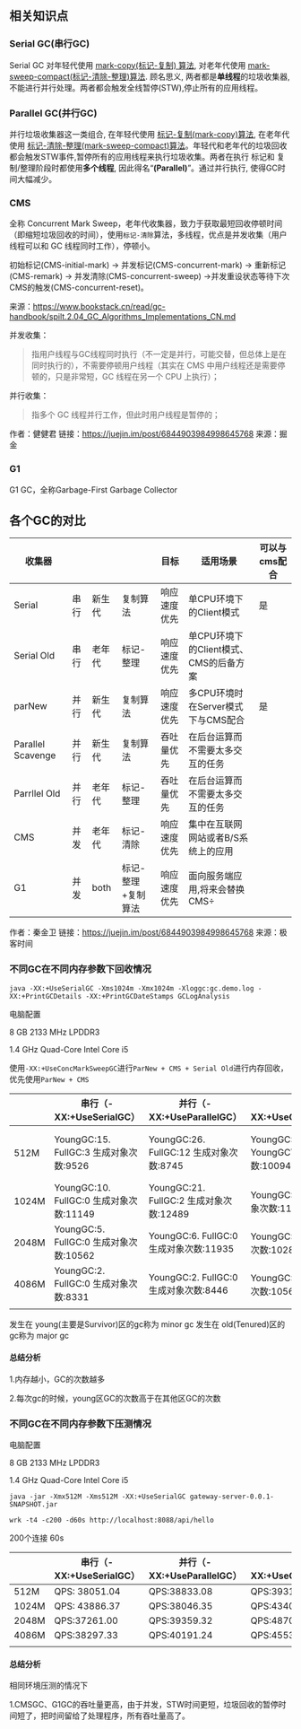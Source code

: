 ## 相关知识点

### Serial GC(串行GC)

Serial GC 对年轻代使用 [mark-copy(标记-复制) 算法](https://plumbr.eu/handbook/garbage-collection-algorithms/removing-unused-objects/copy), 对老年代使用 [mark-sweep-compact(标记-清除-整理)算法](https://plumbr.eu/handbook/garbage-collection-algorithms/removing-unused-objects/compact). 顾名思义, 两者都是**单线程**的垃圾收集器,不能进行并行处理。两者都会触发全线暂停(STW),停止所有的应用线程。

### Parallel GC(并行GC)

并行垃圾收集器这一类组合, 在年轻代使用 [标记-复制(mark-copy)算法](https://plumbr.eu/handbook/garbage-collection-algorithms/removing-unused-objects/copy), 在老年代使用 [标记-清除-整理(mark-sweep-compact)算法](https://plumbr.eu/handbook/garbage-collection-algorithms/removing-unused-objects/compact)。年轻代和老年代的垃圾回收都会触发STW事件,暂停所有的应用线程来执行垃圾收集。两者在执行 标记和 复制/整理阶段时都使用**多个线程**, 因此得名“**(Parallel)**”。通过并行执行, 使得GC时间大幅减少。

### CMS

全称 Concurrent Mark Sweep，老年代收集器，致力于获取最短回收停顿时间（即缩短垃圾回收的时间），使用`标记-清除`算法，多线程，优点是并发收集（用户线程可以和 GC 线程同时工作），停顿小。

初始标记(CMS-initial-mark) -> 并发标记(CMS-concurrent-mark) -> 重新标记(CMS-remark) -> 并发清除(CMS-concurrent-sweep) ->并发重设状态等待下次CMS的触发(CMS-concurrent-reset)。

来源：https://www.bookstack.cn/read/gc-handbook/spilt.2.04_GC_Algorithms_Implementations_CN.md

并发收集：

> 指用户线程与GC线程同时执行（不一定是并行，可能交替，但总体上是在同时执行的），不需要停顿用户线程（其实在 CMS 中用户线程还是需要停顿的，只是非常短，GC 线程在另一个 CPU 上执行）；

并行收集：

> 指多个 GC 线程并行工作，但此时用户线程是暂停的；

作者：健健君
链接：https://juejin.im/post/6844903984998645768
来源：掘金

### G1

G1 GC，全称Garbage-First Garbage Collector

## 各个GC的对比

| 收集器            |      |        |                    | 目标         | 适用场景                               | 可以与cms配合 |
| ----------------- | ---- | ------ | ------------------ | ------------ | -------------------------------------- | ------------- |
| Serial            | 串行 | 新生代 | 复制算法           | 响应速度优先 | 单CPU环境下的Client模式                | 是            |
| Serial Old        | 串行 | 老年代 | 标记-整理          | 响应速度优先 | 单CPU环境下的Client模式、CMS的后备方案 |               |
| parNew            | 并行 | 新生代 | 复制算法           | 响应速度优先 | 多CPU环境时在Server模式下与CMS配合     | 是            |
| Parallel Scavenge | 并行 | 新生代 | 复制算法           | 吞吐量优先   | 在后台运算而不需要太多交互的任务       |               |
| Parrllel Old      | 并行 | 老年代 | 标记-整理          | 吞吐量优先   | 在后台运算而不需要太多交互的任务       |               |
| CMS               | 并发 | 老年代 | 标记-清除          | 响应速度优先 | 集中在互联网网站或者B/S系统上的应用    |               |
| G1                | 并发 | both   | 标记-整理+复制算法 | 响应速度优先 | 面向服务端应用,将来会替换CMS÷          |               |

作者：秦金卫
链接：https://juejin.im/post/6844903984998645768
来源：极客时间



### 不同GC在不同内存参数下回收情况

 `java -XX:+UseSerialGC -Xms1024m -Xmx1024m -Xloggc:gc.demo.log -XX:+PrintGCDetails -XX:+PrintGCDateStamps GCLogAnalysis`

电脑配置

8 GB 2133 MHz LPDDR3

1.4 GHz Quad-Core Intel Core i5

使用`-XX:+UseConcMarkSweepGC`进行`ParNew + CMS + Serial Old`进行内存回收，优先使用`ParNew + CMS`

|       | 串行（-XX:+UseSerialGC）                | 并行（-XX:+UseParallelGC）              | CMS（-XX:+UseConcMarkSweepGC）                  | G1(-XX:+UseG1GC)                          |
| ----- | --------------------------------------- | --------------------------------------- | ----------------------------------------------- | ----------------------------------------- |
| 512M  | YoungGC:15. FullGC:3 生成对象次数:9526  | YoungGC:26. FullGC:12 生成对象次数:8745 | YoungGC:19. YoungGCYoungGC:8 生成对象次数:10094 | YoungGC:70. mixedGC:34 生成对象次数:11387 |
| 1024M | YoungGC:10. FullGC:0 生成对象次数:11149 | YoungGC:21. FullGC:2 生成对象次数:12489 | YoungGC:11. CMSGC:2 生成对象次数:11776          | YoungGC:16. mixedGC:5 生成对象次数:11188  |
| 2048M | YoungGC:5. FullGC:0 生成对象次数:10562  | YoungGC:6. FullGC:0 生成对象次数:11935  | YoungGC:5.CMSGC:0生成对象次数:10284             | YoungGC:8. mixedGC:0 生成对象次数:8033    |
| 4086M | YoungGC:2. FullGC:0 生成对象次数:8331   | YoungGC:2. FullGC:0 生成对象次数:8446   | YoungGC:5.CMSGC:0生成对象次数:10565             | YoungGC:12. mixedGC:0 生成对象次数:12556  |
|       |                                         |                                         |                                                 |                                           |

发生在 young(主要是Survivor)区的gc称为 minor gc				发生在 old(Tenured)区的gc称为 major gc

#### 总结分析

1.内存越小，GC的次数越多

2.每次gc的时候，young区GC的次数高于在其他区GC的次数





### 不同GC在不同内存参数下压测情况

电脑配置

8 GB 2133 MHz LPDDR3

1.4 GHz Quad-Core Intel Core i5

`java -jar -Xmx512M -Xms512M -XX:+UseSerialGC gateway-server-0.0.1-SNAPSHOT.jar`

`wrk -t4 -c200 -d60s http://localhost:8088/api/hello`



200个连接 60s

|       | 串行（-XX:+UseSerialGC） | 并行（-XX:+UseParallelGC） | CMS（-XX:+UseConcMarkSweepGC） | G1(-XX:+UseG1GC) |
| ----- | ------------------------ | -------------------------- | ------------------------------ | ---------------- |
| 512M  | QPS: 38051.04            | QPS:38833.08               | QPS:39318.52                   | QPS:45115.60     |
| 1024M | QPS: 43886.37            | QPS:38046.35               | QPS:43408.35                   | QPS:43991.15     |
| 2048M | QPS:37261.00             | QPS:39359.32               | QPS:48705.59                   | QPS:44591.82     |
| 4086M | QPS:38297.33             | QPS:40191.24               | QPS:45532.58                   | QPS:44656.08     |
|       |                          |                            |                                |                  |

#### 总结分析

相同环境压测的情况下

1.CMSGC、G1GC的吞吐量更高，由于并发，STW时间更短，垃圾回收的暂停时间短了，把时间留给了处理程序，所有吞吐量高了。

